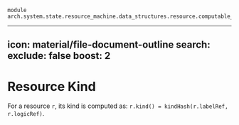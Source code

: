 ```juvix
module arch.system.state.resource_machine.data_structures.resource.computable_components.kind;
```

---
icon: material/file-document-outline
search:
  exclude: false
  boost: 2
---

# Resource Kind

For a resource `r`, its kind is computed as: `r.kind() = kindHash(r.labelRef, r.logicRef)`.

